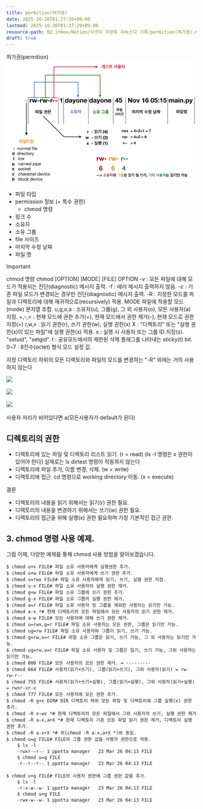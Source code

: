 ```yaml
---
title: permition(허가권)
date: 2025-10-26T01:27:29+09:00
lastmod: 2025-10-26T01:27:29+09:00
resource-path: 02.inbox/Notion/이것이 우분투 리눅스다 기록/permition(허가권).md
draft: true
---
```

허가권(permition)
![](../../../08.media/20231231210201.png)


- 파일 타입
- permission 정보 (+ 특수 권한)
    - chmod 명령
- 링크 수
- 소유자
- 소유 그룹
- file 사이즈
- 마지막 수정 날짜
- 파일 명

> [!important]  
> chmod 명령 chmod [OPTION] [MODE] [FILE] OPTION -v : 모든 파일에 대해 모드가 적용되는 진단(diagnostic) 메시지 출력. -f : 에러 메시지 출력하지 않음. -c : 기존 파일 모드가 변경되는 경우만 진단(diagnostic) 메시지 출력. -R : 지정한 모드를 파일과 디렉토리에 대해 재귀적으로(recursively) 적용. MODE 파일에 적용할 모드(mode) 문자열 조합. u,g,o,a : 소유자(u), 그룹(g), 그 외 사용자(o), 모든 사용자(a) 지정. +,-,= : 현재 모드에 권한 추가(+), 현재 모드에서 권한 제거(-), 현재 모드로 권한 지정(=) r,w,x : 읽기 권한(r), 쓰기 권한(w), 실행 권한(x) X : "디렉토리" 또는 "실행 권한(x)이 있는 파일"에 실행 권한(x) 적용. s : 실행 시 사용자 또는 그룹 ID 지정(s). "setuid", "setgid". t : 공유모드에서의 제한된 삭제 플래그를 나타내는 sticky(t) bit. 0~7 : 8진수(octet) 형식 모드 설정 값.  

지정 디렉토리 하위의 모든 디렉토리와 파일의 모드를 변경하는 "-R" 외에는 거의 사용하지 않는다

[![](https://blog.kakaocdn.net/dn/cg4C9X/btq1nIypDVL/MwUKeJprOtk6qbbbEPkJjK/img.png)](https://blog.kakaocdn.net/dn/cg4C9X/btq1nIypDVL/MwUKeJprOtk6qbbbEPkJjK/img.png)

[![](https://blog.kakaocdn.net/dn/dKxXah/btq1jkZjWmO/2sWah94UmO18fUdkXzEnM1/img.png)](https://blog.kakaocdn.net/dn/dKxXah/btq1jkZjWmO/2sWah94UmO18fUdkXzEnM1/img.png)

[![](https://blog.kakaocdn.net/dn/bjt7Ic/btq1s3VyALa/4kuVzdG04cXjApQp1k62Q0/img.png)](https://blog.kakaocdn.net/dn/bjt7Ic/btq1s3VyALa/4kuVzdG04cXjApQp1k62Q0/img.png)

사용자 자리가 비어있다면 a(모든사용자가 default가 된다)

  

## 디렉토리의 권한

- 디렉토리에 있는 파일 및 디렉토리 리스트 읽기. (r = read) (ls -l 명령은 x 권한이 있어야 한다) 실제로는 ls dirtest 명령이 작동하지 않는다
- 디렉토리에 파일 추가, 이름 변경, 삭제. (w = write)
- 디렉토리에 접근. cd 명령으로 working directory 이동. (x = execute)

  

결론

- 디렉토리의 내용을 읽기 위해서는 읽기(r) 권한 필요.
- 디렉토리의 내용을 변경하기 위해서는 쓰기(w) 권한 필요.
- 디렉토리의 접근을 위해 실행(x) 권한 필요하며 가장 기본적인 접근 권한.

## **3. chmod 명령 사용 예제.**

그럼 이제, 다양한 예제를 통해 chmod 사용 방법을 알아보겠습니다.

```
$ chmod u+x FILE# 파일 소유 사용자에게 실행권한 추가.
$ chmod u+w FILE# 파일 소유 사용자에게 쓰기 권한 추가.
$ chmod u=rwx FILE# 파일 소유 사용자에게 읽기, 쓰기, 실행 권한 지정.
$ chmod u-x FILE# 파일 소유 사용자의 실행 권한 제거.
$ chmod g+w FILE# 파일 소유 그룹에 쓰기 권한 추가.
$ chmod g-x FILE# 파일 소유 그룹의 실행 권한 제거.
$ chmod o=r FILE# 파일 소유 사용자 및 그룹을 제외한 사용자는 읽기만 가능.
$ chmod a-x *# 현재 디렉토리의 모든 파일에서 모든 사용자의 읽기 권한 제거.
$ chmod a-w FILE# 모든 사용자에 대해 쓰기 권한 제거.
$ chmod u=rwx,g=r FILE# 파일 소유 사용자는 모든 권한, 그룹은 읽기만 가능.
$ chmod ug=rw FILE# 파일 소유 사용자와 그룹이 읽기, 쓰기 가능.
$ chmod g=rw,o=r FILE# 파일 소유 그룹은 읽기, 쓰기 가능, 그 외 사용자는 읽기만 가능.
$ chmod ug=rw,o=r FILE# 파일 소유 사용자 및 그룹은 일기, 쓰기 가능, 그외 사용자는 읽기만 가능.
$ chmod 000 FILE# 모든 사용자의 모든 권한 제거. = ---------
$ chmod 664 FILE# 사용자(읽기+쓰기), 그룹(읽기+쓰기), 그외 사용자(읽기) = rw-rw-r--
$ chmod 755 FILE# 사용자(읽기+쓰기+실행), 그룹(읽기+실행), 그외 사용자(읽기+실행) = rwxr-xr-x
$ chmod 777 FILE# 모든 사용자에 모든 권한 추가.
$ chmod -R g+x DIR# DIR 디렉토리 하위 모든 파일 및 디렉토리에 그룹 실행(x) 권한 추가.
$ chmod -R o-wx *# 현재 디렉토리의 모든 파일에서 그외 사용자의 쓰기, 실행 권한 제거
$ chmod -R a-x,a+X *# 현재 디렉토리 기준 모든 파일 읽기 권한 제거, 디렉토리 실행 권한 추가.
$ chmod -R a-x+X *# 위(chmod -R a-x,a+X *)와 동일.
$ chmod u=g FILE# FILE의 그룹 권한 값을 사용자 권한으로 적용.
    $ ls -l
    -rwxr--r-- 1 ppotta manager   23 Mar 26 04:13 FILE
    $ chmod u=g FILE
    -r--r--r-- 1 ppotta manager   23 Mar 26 04:13 FILE

$ chmod u+g FILE# FILE의 사용자 권한에 그룹 권한 값을 추가.
    $ ls -l
    -r-x-w--w- 1 ppotta manager   23 Mar 26 04:13 FILE
    $ chmod u+g FILE
    -rwx-w--w- 1 ppotta manager   23 Mar 26 04:13 FILE
```